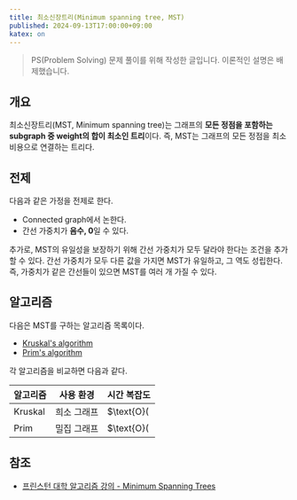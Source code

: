 ```yaml
---
title: 최소신장트리(Minimum spanning tree, MST)
published: 2024-09-13T17:00:00+09:00
katex: on
---
```


> PS(Problem Solving) 문제 풀이를 위해 작성한 글입니다. 이론적인 설명은
> 배제했습니다.

## 개요

최소신장트리(MST, Minimum spanning tree)는 그래프의 **모든 정점을 포함하는
subgraph 중 weight의 합이 최소인 트리**이다. 즉, MST는 그래프의 모든 정점을
최소비용으로 연결하는 트리다.

## 전제

다음과 같은 가정을 전제로 한다.

- Connected graph에서 논한다.
- 간선 가중치가 **음수, 0**일 수 있다.

추가로, MST의 유일성을 보장하기 위해 간선 가중치가 모두 달라야 한다는 조건을
추가할 수 있다. 간선 가중치가 모두 다른 값을 가지면 MST가 유일하고, 그 역도
성립한다. 즉, 가중치가 같은 간선들이 있으면 MST를 여러 개 가질 수 있다.

## 알고리즘

다음은 MST를 구하는 알고리즘 목록이다.

- [Kruskal's algorithm](/posts/3/kruskal-algorithm)
- [Prim's algorithm](/posts/4/prim-algorithm)

각 알고리즘을 비교하면 다음과 같다.

| 알고리즘 |  사용 환경  |        시간 복잡도         |
|----------|-------------|----------------------------|
| Kruskal  | 희소 그래프 |$\text{O}(|E|\log{|E|})$    |
| Prim     | 밀집 그래프 |$\text{O}(|E|\log{|V|})$[^1]|

[^1]: binary heap으로 구현 시

## 참조

- [프린스턴 대학 알고리즘 강의 - Minimum Spanning Trees](https://algs4.cs.princeton.edu/43mst/)
